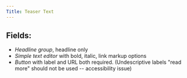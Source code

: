 ```yaml
---
Title: Teaser Text
---
```


## Fields: 

* _Headline group_, headline only
* _Simple text editor_ with bold, italic, link markup options
* _Button_ with label and URL both required. (Undescriptive labels "read more" should not be used -- accessibility issue)